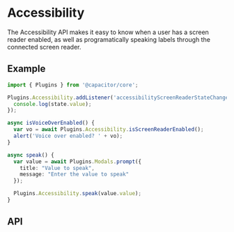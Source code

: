 # Accessibility

The Accessibility API makes it easy to know when a user has a screen reader enabled, as well as programatically speaking
labels through the connected screen reader.

<plugin-api index="true" name="accessibility"></plugin-api>

## Example

```typescript
import { Plugins } from '@capacitor/core';

Plugins.Accessibility.addListener('accessibilityScreenReaderStateChange', (err, state) => {
  console.log(state.value);
});

async isVoiceOverEnabled() {
  var vo = await Plugins.Accessibility.isScreenReaderEnabled();
  alert('Voice over enabled? ' + vo);
}

async speak() {
  var value = await Plugins.Modals.prompt({
    title: "Value to speak",
    message: "Enter the value to speak"
  });

  Plugins.Accessibility.speak(value.value);
}
```

## API

<plugin-api name="accessibility"></plugin-api>